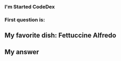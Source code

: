 ### I'm Started CodeDex

### First question is:

## My favorite dish: Fettuccine Alfredo

## My answer